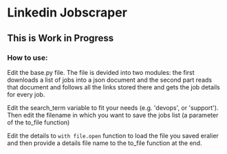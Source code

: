 # Linkedin Jobscraper

## This is Work in Progress

### How to use:

Edit the base.py file. The file is devided into two modules: the first downloads a list of jobs into a json document and the second part reads that document and follows all the links stored there and gets the job details for every job.

Edit the search_term variable to fit your needs (e.g. 'devops', or 'support'). Then edit the filename in which you want to save the jobs list (a parameter of the to_file function)

Edit the details to `with file.open` function to load the file you saved eralier and then provide a details file name to the to_file function at the end.

